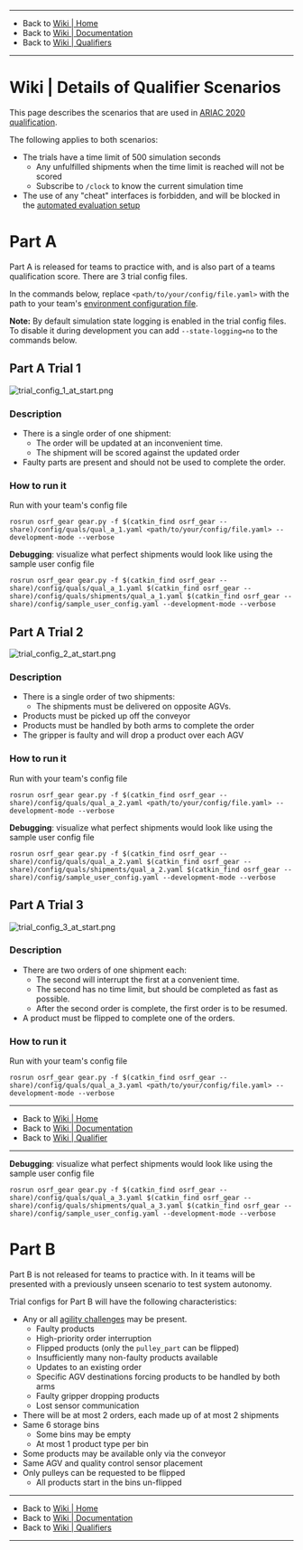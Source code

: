 -------------------------------------------------
- Back to [Wiki | Home](../README.md)
- Back to [Wiki | Documentation](documentation.md)
- Back to [Wiki | Qualifiers](qualifier.md)
-------------------------------------------------
# Wiki | Details of Qualifier Scenarios

This page describes the scenarios that are used in [ARIAC 2020 qualification](qualifier.md).

The following applies to both scenarios:

* The trials have a time limit of 500 simulation seconds
  * Any unfulfilled shipments when the time limit is reached will not be scored
  * Subscribe to `/clock` to know the current simulation time
* The use of any "cheat" interfaces is forbidden, and will be blocked in the [automated evaluation setup](automated_evaluation.md)

# Part A
Part A is released for teams to practice with, and is also part of a teams qualification score.
There are 3 trial config files.

In the commands below, replace `<path/to/your/config/file.yaml>` with the path to your team's [environment configuration file](configuration_spec.md#markdown-header-competitor-configuration-file).

**Note:** By default simulation state logging is enabled in the trial config files. To disable it during development you can add `--state-logging=no` to the commands below.

## Part A Trial 1
![trial_config_1_at_start.png](https://bitbucket.org/repo/pB4bBb/images/2554684431-trial_config_1_at_start.png)


### Description

* There is a single order of one shipment:
    * The order will be updated at an inconvenient time.
    * The shipment will be scored against the updated order
* Faulty parts are present and should not be used to complete the order.

### How to run it

Run with your team's config file

```
rosrun osrf_gear gear.py -f $(catkin_find osrf_gear --share)/config/quals/qual_a_1.yaml <path/to/your/config/file.yaml> --development-mode --verbose
```

**Debugging**: visualize what perfect shipments would look like using the sample user config file

```
rosrun osrf_gear gear.py -f $(catkin_find osrf_gear --share)/config/quals/qual_a_1.yaml $(catkin_find osrf_gear --share)/config/quals/shipments/qual_a_1.yaml $(catkin_find osrf_gear --share)/config/sample_user_config.yaml --development-mode --verbose
```

## Part A Trial 2 
![trial_config_2_at_start.png](https://bitbucket.org/repo/pB4bBb/images/3724536791-trial_config_2_at_start.png)

### Description
* There is a single order of two shipments:
    * The shipments must be delivered on opposite AGVs.
* Products must be picked up off the conveyor
* Products must be handled by both arms to complete the order
* The gripper is faulty and will drop a product over each AGV

### How to run it

Run with your team's config file

```
rosrun osrf_gear gear.py -f $(catkin_find osrf_gear --share)/config/quals/qual_a_2.yaml <path/to/your/config/file.yaml> --development-mode --verbose
```

**Debugging**: visualize what perfect shipments would look like using the sample user config file

```
rosrun osrf_gear gear.py -f $(catkin_find osrf_gear --share)/config/quals/qual_a_2.yaml $(catkin_find osrf_gear --share)/config/quals/shipments/qual_a_2.yaml $(catkin_find osrf_gear --share)/config/sample_user_config.yaml --development-mode --verbose
```

## Part A Trial 3
![trial_config_3_at_start.png](https://bitbucket.org/repo/pB4bBb/images/4001782241-trial_config_3_at_start.png)

### Description

* There are two orders of one shipment each:
    * The second will interrupt the first at a convenient time.
    * The second has no time limit, but should be completed as fast as possible.
    * After the second order is complete, the first order is to be resumed.
* A product must be flipped to complete one of the orders.

### How to run it

Run with your team's config file

```
rosrun osrf_gear gear.py -f $(catkin_find osrf_gear --share)/config/quals/qual_a_3.yaml <path/to/your/config/file.yaml> --development-mode --verbose
```
-------------------------------------------------
- Back to [Wiki | Home](../README.md)
- Back to [Wiki | Documentation](documentation.md)
- Back to [Wiki | Qualifier](qualifier.md)
-------------------------------------------------
**Debugging**: visualize what perfect shipments would look like using the sample user config file

```
rosrun osrf_gear gear.py -f $(catkin_find osrf_gear --share)/config/quals/qual_a_3.yaml $(catkin_find osrf_gear --share)/config/quals/shipments/qual_a_3.yaml $(catkin_find osrf_gear --share)/config/sample_user_config.yaml --development-mode --verbose
```


# Part B

Part B is not released for teams to practice with.
In it teams will be presented with a previously unseen scenario to test system autonomy.

Trial configs for Part B will have the following characteristics:

* Any or all [agility challenges](agility_challenges.md) may be present.
    * Faulty products
    * High-priority order interruption
    * Flipped products (only the `pulley_part` can be flipped)
    * Insufficiently many non-faulty products available
    * Updates to an existing order
    * Specific AGV destinations forcing products to be handled by both arms
    * Faulty gripper dropping products
    * Lost sensor communication
* There will be at most 2 orders, each made up of at most 2 shipments
* Same 6 storage bins
    * Some bins may be empty
    * At most 1 product type per bin
* Some products may be available only via the conveyor
* Same AGV and quality control sensor placement
* Only pulleys can be requested to be flipped
    * All products start in the bins un-flipped
    
-------------------------------------------------
- Back to [Wiki | Home](../README.md)
- Back to [Wiki | Documentation](documentation.md)
- Back to [Wiki | Qualifiers](qualifier.md)
-------------------------------------------------
